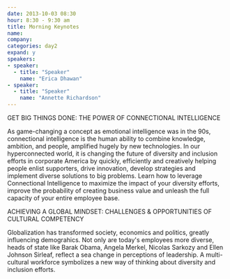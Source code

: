 ```yaml
---
date: 2013-10-03 08:30
hour: 8:30 - 9:30 am
title: Morning Keynotes
name: 
company: 
categories: day2
expand: y
speakers:
- speaker:  
  - title: "Speaker"
    name: "Erica Dhawan"
- speaker:  
  - title: "Speaker"
    name: "Annette Richardson"
---
```

GET BIG THINGS DONE: THE POWER OF CONNECTIONAL INTELLIGENCE

As game-changing a concept as emotional intelligence was in the 90s, connectional
intelligence is the human ability to combine knowledge, ambition, and people, amplified
hugely by new technologies. In our hyperconnected world, it is changing the future of
diversity and inclusion efforts in corporate America by quickly, efficiently and creatively
helping people enlist supporters, drive innovation, develop strategies and implement
diverse solutions to big problems. Learn how to leverage Connectional Intelligence to
maximize the impact of your diversity efforts, improve the probability of creating
business value and unleash the full capacity of your entire employee base.

ACHIEVING A GLOBAL MINDSET: CHALLENGES & OPPORTUNITIES OF CULTURAL COMPETENCY

Globalization has transformed society, economics and politics, greatly influencing
demograhics. Not only are today's employees more diverse, heads of state like Barak
Obama, Angela Merkel, Nicolas Sarkozy and Ellen Johnson Sirleaf, reflect a sea
change in perceptions of leadership. A multi-cultural workforce symbolizes a new way
of thinking about diversity and inclusion efforts.